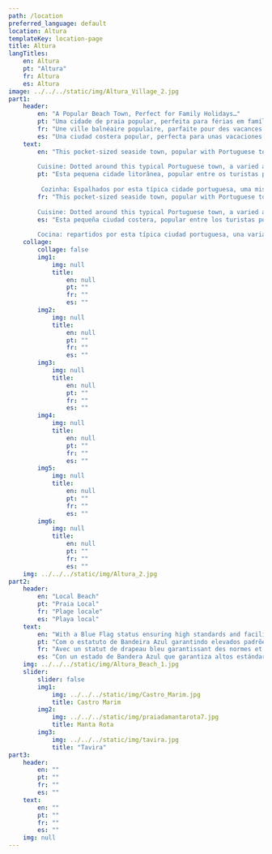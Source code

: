 ```yaml
---
path: /location
preferred_language: default
location: Altura
templateKey: location-page
title: Altura
langTitles:
    en: Altura
    pt: "Altura"
    fr: Altura
    es: Altura
image: ../../../static/img/Altura_Village_2.jpg
part1: 
    header: 
        en: "A Popular Beach Town, Perfect for Family Holidays…"
        pt: "Uma cidade de praia popular, perfeita para férias em família ..."
        fr: "Une ville balnéaire populaire, parfaite pour des vacances en famille…"
        es: "Una ciudad costera popular, perfecta para unas vacaciones familiares ..."
    text: 
        en: "This pocket-sized seaside town, popular with Portuguese tourists, offers expansive dune backed Blue Flag beaches and an array of tempting eateries, serving freshly caught fish and seafood. Unassuming and conveniently located between charming Tavira and the handsome frontier town of Vila Real do Santo António, Altura is ideally positioned to enjoy the many attractions of this lesser-known part of the Algarve. With a choice of supermarkets, cafes, bars, restaurants and other amenities on your doorstep, then use of a car is not essential while airport transfers can be easily arranged
    
        Cuisine: Dotted around this typical Portuguese town, a varied and enticing mix of restaurants serve sumptuous dishes, many with very reasonably priced ‘dish of the day’ offerings. At the beach, two popular beach eateries compete for your attention by the long boardwalk down to the shoreline, while at nearby exclusive Praia Verde, refined dining can be found enjoying tremendous ocean views."
        pt: "Esta pequena cidade litorânea, popular entre os turistas portugueses, oferece extensas praias de Bandeira Azul com dunas e uma variedade de restaurantes tentadores, que servem peixes e frutos do mar recém pescados. Despretensioso e convenientemente localizado entre a encantadora Tavira e a bela cidade fronteiriça de Vila Real do Santo António, Altura está idealmente posicionado para desfrutar das muitas atracções desta parte menos conhecida do Algarve. Com uma escolha de supermercados, cafés, bares, restaurantes e outras amenidades à sua porta, o uso de um carro não é essencial, enquanto os translados para o aeroporto podem ser facilmente organizados
    
         Cozinha: Espalhados por esta típica cidade portuguesa, uma mistura variada e atraente de restaurantes servem pratos suntuosos, muitos com ofertas de ‘prato do dia’ a preços muito razoáveis. Na praia, dois restaurantes populares competem pela sua atenção pelo longo calçadão até a orla, enquanto na vizinha Praia Verde, restaurantes requintados podem ser encontrados desfrutando de uma vista incrível para o mar."
        fr: "This pocket-sized seaside town, popular with Portuguese tourists, offers expansive dune backed Blue Flag beaches and an array of tempting eateries, serving freshly caught fish and seafood. Unassuming and conveniently located between charming Tavira and the handsome frontier town of Vila Real do Santo António, Altura is ideally positioned to enjoy the many attractions of this lesser-known part of the Algarve. With a choice of supermarkets, cafes, bars, restaurants and other amenities on your doorstep, then use of a car is not essential while airport transfers can be easily arranged
    
        Cuisine: Dotted around this typical Portuguese town, a varied and enticing mix of restaurants serve sumptuous dishes, many with very reasonably priced ‘dish of the day’ offerings. At the beach, two popular beach eateries compete for your attention by the long boardwalk down to the shoreline, while at nearby exclusive Praia Verde, refined dining can be found enjoying tremendous ocean views."
        es: "Esta pequeña ciudad costera, popular entre los turistas portugueses, ofrece extensas playas con Bandera Azul respaldadas por dunas y una variedad de tentadores restaurantes que sirven pescado y mariscos recién capturados. Sencilla y convenientemente ubicada entre la encantadora Tavira y la hermosa ciudad fronteriza de Vila Real do Santo António, Altura está idealmente ubicada para disfrutar de las muchas atracciones de esta parte menos conocida del Algarve. Con una selección de supermercados, cafeterías, bares, restaurantes y otros servicios en la puerta de su casa, el uso de un automóvil no es esencial, mientras que los traslados al aeropuerto se pueden organizar fácilmente.
    
        Cocina: repartidos por esta típica ciudad portuguesa, una variada y tentadora combinación de restaurantes sirven platos suntuosos, muchos de ellos con ofertas de "plato del día" a precios muy razonables. En la playa, dos populares restaurantes en la playa compiten por su atención en el largo paseo marítimo hasta la costa, mientras que en la cercana y exclusiva Praia Verde, se pueden encontrar cenas refinadas disfrutando de impresionantes vistas al mar."
    collage:
        collage: false
        img1: 
            img: null
            title: 
                en: null
                pt: ""
                fr: ""
                es: ""
        img2: 
            img: null
            title: 
                en: null
                pt: ""
                fr: ""
                es: ""
        img3: 
            img: null
            title: 
                en: null
                pt: ""
                fr: ""
                es: ""
        img4: 
            img: null
            title: 
                en: null
                pt: ""
                fr: ""
                es: ""
        img5: 
            img: null
            title: 
                en: null
                pt: ""
                fr: ""
                es: ""
        img6: 
            img: null
            title: 
                en: null
                pt: ""
                fr: ""
                es: ""
    img: ../../../static/img/Altura_2.jpg
part2:
    header: 
        en: "Local Beach"
        pt: "Praia Local"
        fr: "Plage locale"
        es: "Playa local"
    text: 
        en: "With a Blue Flag status ensuring high standards and facilities, and with a softly sloping shelf into the clean blue waters of the Atlantic Ocean, then it is clear to see why Altura is a popular family destination. Stretching East, long walks can be taken along the soft shoreline taking in the other equally splendid beaches of Praia Verde and Cabeco, then onto ever popular Monte Gordo. Heading West, the sands stretch as far as the eye can see, merging effortlessly into the vast Ria Formosa Natural Park. The summer brings a super selection of water sports."
        pt: "Com o estatuto de Bandeira Azul garantindo elevados padrões e instalações, e com uma plataforma ligeiramente inclinada para as águas límpidas e azuis do Oceano Atlântico, é claro que é possível perceber porque Altura é um destino popular para as famílias. Estendendo-se para Este, podem ser realizados longos passeios ao longo da suave linha de costa passando pelas igualmente esplêndidas praias da Praia Verde e do Cabeco, até à sempre conhecida Monte Gordo. Rumo a Oeste, as areias estendem-se a perder de vista, fundindo-se sem esforço no vasto Parque Natural da Ria Formosa. O verão traz uma super seleção de esportes aquáticos."
        fr: "Avec un statut de drapeau bleu garantissant des normes et des installations élevées, et avec une étagère en pente douce dans les eaux bleues et propres de l'océan Atlantique, il est clair de comprendre pourquoi Altura est une destination familiale populaire. S'étendant vers l'est, de longues promenades peuvent être faites le long du rivage doux en passant par les autres plages tout aussi splendides de Praia Verde et Cabeco, puis sur le toujours populaire Monte Gordo. Vers l'ouest, le sable s'étend à perte de vue, se fondant sans effort dans le vaste parc naturel de Ria Formosa. L'été apporte une super sélection de sports nautiques."
        es: "Con un estado de Bandera Azul que garantiza altos estándares e instalaciones, y con una plataforma suavemente inclinada hacia las limpias aguas azules del Océano Atlántico, entonces está claro por qué Altura es un destino familiar popular. Extendiéndose hacia el este, se pueden realizar largas caminatas a lo largo de la suave costa para contemplar las otras playas igualmente espléndidas de Praia Verde y Cabeco, y luego hacia el siempre popular Monte Gordo. Hacia el oeste, las arenas se extienden hasta donde alcanza la vista, fusionándose sin esfuerzo en el vasto Parque Natural de Ria Formosa. El verano trae una gran selección de deportes acuáticos."
    img: ../../../static/img/Altura_Beach_1.jpg
    slider:
        slider: false
        img1: 
            img: ../../../static/img/Castro_Marim.jpg
            title: Castro Marim
        img2: 
            img: ../../../static/img/praiadamantarota7.jpg
            title: Manta Rota
        img3: 
            img: ../../../static/img/tavira.jpg
            title: "Tavira"
part3:
    header: 
        en: ""
        pt: ""
        fr: ""
        es: ""
    text: 
        en: ""
        pt: ""
        fr: ""
        es: ""
    img: null
---
```

